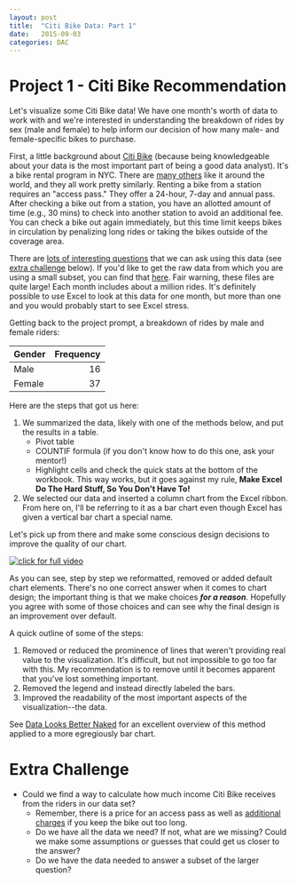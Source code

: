 ```yaml
---
layout: post
title:  "Citi Bike Data: Part 1"
date:   2015-09-03
categories: DAC
---
```

# Project 1 - Citi Bike Recommendation

Let's visualize some Citi Bike data! We have one month's worth of data to work with and we're interested in understanding the breakdown of rides by sex (male and female) to help inform our decision of how many male- and female-specific bikes to purchase.

First, a little background about [Citi Bike](https://www.citibikenyc.com/) (because being knowledgeable about your data is the most important part of being a good data analyst). It's a bike rental program in NYC. There are [many others](https://en.wikipedia.org/wiki/List_of_bicycle-sharing_systems) like it around the world, and they all work pretty similarly. Renting a bike from a station requires an "access pass." They offer a 24-hour, 7-day and annual pass. After checking a bike out from a station, you have an allotted amount of time (e.g., 30 mins) to check into another station to avoid an additional fee. You can check a bike out again immediately, but this time limit keeps bikes in circulation by penalizing long rides or taking the bikes outside of the coverage area. 

There are [lots of interesting questions](https://github.com/BetaNYC/Bike-Share-Data-Best-Practices/wiki/CitiBike-NYC-Tools-and-Apps) that we can ask using this data (see [extra challenge](#extra-challenge) below). If you'd like to get the raw data from which you are using a small subset, you can find that [here](https://www.citibikenyc.com/system-data). Fair warning, these files are quite large! Each month includes about a million rides. It's definitely possible to use Excel to look at this data for one month, but more than one and you would probably start to see Excel stress.


Getting back to the project prompt, a breakdown of rides by male and female riders:

 Gender | Frequency
:---|---:|
 Male 	| 16 | 
 Female 	| 37 | 

Here are the steps that got us here:
 
1.	We summarized the data, likely with one of the methods below, and put the results in a table.
	*	Pivot table
	*	COUNTIF formula (if you don't know how to do this one, ask your mentor!)
	*	Highlight cells and check the quick stats at the bottom of the workbook. This way works, but it goes against my rule, **Make Excel Do The Hard Stuff, So You Don't Have To!**
2. 	We selected our data and inserted a column chart from the Excel ribbon. From here on, I'll be referring to it as a bar chart even though Excel has given a vertical bar chart a special name.
  
Let's pick up from there and make some conscious design decisions to improve the quality of our chart.

[![click for full video](http://circuits-assets.generalassemb.ly/prod/asset/1821/unit1.gif)](http://recordit.co/ScLpUcZ6JA)

As you can see, step by step we reformatted, removed or added default chart elements. There's no one correct answer when it comes to chart design; the important thing is that we make choices ***for a reason***. Hopefully you agree with some of those choices and can see why the final design is an improvement over default. 

A quick outline of some of the steps:

1.	Removed or reduced the prominence of lines that weren't providing real value to the visualization. It's difficult, but not impossible to go too far with this. My recommendation is to remove until it becomes apparent that you've lost something important.
2.	Removed the legend and instead directly labeled the bars.
3.	Improved the readability of the most important aspects of the visualization--the data.
  
See [Data Looks Better Naked](https://darkhorseanalytics.com/blog/data-looks-better-naked/) for an excellent overview of this method applied to a more egregiously bar chart.


# Extra Challenge  

*	Could we find a way to calculate how much income Citi Bike receives from the riders in our data set?
	*	Remember, there is a price for an access pass as well as [additional charges](https://www.citibikenyc.com/pricing) if you keep the bike out too long.
	*	Do we have all the data we need? If not, what are we missing? Could we make some assumptions or guesses that could get us closer to the answer?
	*	Do we have the data needed to answer a subset of the larger question?
